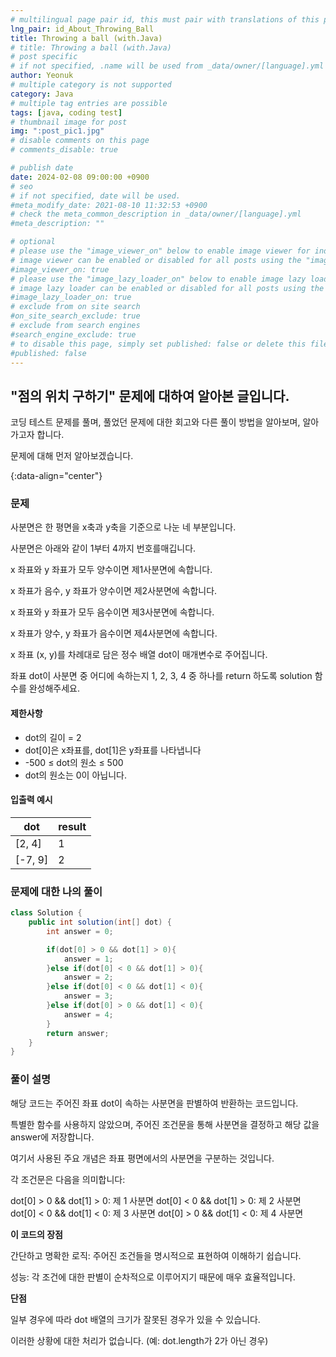 ```yaml
---
# multilingual page pair id, this must pair with translations of this page. (This name must be unique)
lng_pair: id_About_Throwing_Ball
title: Throwing a ball (with.Java)
# title: Throwing a ball (with.Java)
# post specific
# if not specified, .name will be used from _data/owner/[language].yml
author: Yeonuk
# multiple category is not supported
category: Java
# multiple tag entries are possible
tags: [java, coding test]
# thumbnail image for post
img: ":post_pic1.jpg"
# disable comments on this page
# comments_disable: true

# publish date
date: 2024-02-08 09:00:00 +0900
# seo
# if not specified, date will be used.
#meta_modify_date: 2021-08-10 11:32:53 +0900
# check the meta_common_description in _data/owner/[language].yml
#meta_description: ""

# optional
# please use the "image_viewer_on" below to enable image viewer for individual pages or posts (_posts/ or [language]/_posts folders).
# image viewer can be enabled or disabled for all posts using the "image_viewer_posts: true" setting in _data/conf/main.yml.
#image_viewer_on: true
# please use the "image_lazy_loader_on" below to enable image lazy loader for individual pages or posts (_posts/ or [language]/_posts folders).
# image lazy loader can be enabled or disabled for all posts using the "image_lazy_loader_posts: true" setting in _data/conf/main.yml.
#image_lazy_loader_on: true
# exclude from on site search
#on_site_search_exclude: true
# exclude from search engines
#search_engine_exclude: true
# to disable this page, simply set published: false or delete this file
#published: false
---
```


<!-- outline-start -->

## "점의 위치 구하기" 문제에 대하여 알아본 글입니다.

코딩 테스트 문제를 풀며, 풀었던 문제에 대한 회고와 다른 풀이 방법을 알아보며, 알아가고자 합니다.

문제에 대해 먼저 알아보겠습니다.

{:data-align="center"}

<!-- outline-end -->

### 문제

사분면은 한 평면을 x축과 y축을 기준으로 나눈 네 부분입니다.

사분면은 아래와 같이 1부터 4까지 번호를매깁니다.

x 좌표와 y 좌표가 모두 양수이면 제1사분면에 속합니다.

x 좌표가 음수, y 좌표가 양수이면 제2사분면에 속합니다.

x 좌표와 y 좌표가 모두 음수이면 제3사분면에 속합니다.

x 좌표가 양수, y 좌표가 음수이면 제4사분면에 속합니다.

x 좌표 (x, y)를 차례대로 담은 정수 배열 dot이 매개변수로 주어집니다.

좌표 dot이 사분면 중 어디에 속하는지 1, 2, 3, 4 중 하나를 return 하도록 solution 함수를 완성해주세요.

#### 제한사항

- dot의 길이 = 2
- dot[0]은 x좌표를, dot[1]은 y좌표를 나타냅니다
- -500 ≤ dot의 원소 ≤ 500
- dot의 원소는 0이 아닙니다.

#### 입출력 예시

| dot     | result |
| ------- | ------ |
| [2, 4]  | 1      |
| [-7, 9] | 2      |

<!-- | start_num | end_num | result |
| --------- | ------- | ------ |
| 10        | 3       | 0      | -->

### 문제에 대한 나의 풀이

```java
class Solution {
    public int solution(int[] dot) {
        int answer = 0;

        if(dot[0] > 0 && dot[1] > 0){
            answer = 1;
        }else if(dot[0] < 0 && dot[1] > 0){
            answer = 2;
        }else if(dot[0] < 0 && dot[1] < 0){
            answer = 3;
        }else if(dot[0] > 0 && dot[1] < 0){
            answer = 4;
        }
        return answer;
    }
}
```

### 풀이 설명

해당 코드는 주어진 좌표 dot이 속하는 사분면을 판별하여 반환하는 코드입니다.

특별한 함수를 사용하지 않았으며, 주어진 조건문을 통해 사분면을 결정하고 해당 값을 answer에 저장합니다.

여기서 사용된 주요 개념은 좌표 평면에서의 사분면을 구분하는 것입니다.

각 조건문은 다음을 의미합니다:

dot[0] > 0 && dot[1] > 0: 제 1 사분면
dot[0] < 0 && dot[1] > 0: 제 2 사분면
dot[0] < 0 && dot[1] < 0: 제 3 사분면
dot[0] > 0 && dot[1] < 0: 제 4 사분면

**이 코드의 장점**

간단하고 명확한 로직: 주어진 조건들을 명시적으로 표현하여 이해하기 쉽습니다.

성능: 각 조건에 대한 판별이 순차적으로 이루어지기 때문에 매우 효율적입니다.

**단점**

일부 경우에 따라 dot 배열의 크기가 잘못된 경우가 있을 수 있습니다.

이러한 상황에 대한 처리가 없습니다. (예: dot.length가 2가 아닌 경우)
